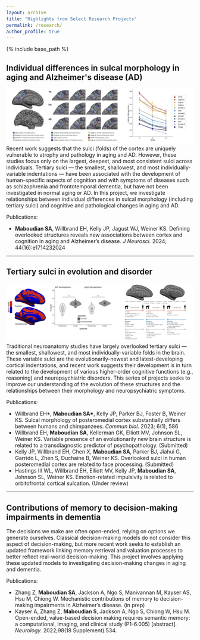 ```yaml
---
layout: archive
title: "Highlights from Select Research Projects"
permalink: /research/
author_profile: true
---
```


{% include base_path %} 

<h2>Individual differences in sulcal morphology in aging and Alzheimer's disease (AD)</h2>
<a href="https://www.jneurosci.org/content/44/16/e1714232024"><img src="/images/project_figs/JNeuro2024_F1-2.png" alt="Maboudian et al., JNeurosci 2024 Figure 1 + 2" style="50%"></a>
<br>
Recent work suggests that the sulci (folds) of the cortex are uniquely vulnerable to atrophy and pathology in aging and AD. However, these studies focus only on the largest, deepest, and most consistent sulci across individuals. Tertiary sulci — the smallest, shallowest, and most individually-variable indentations — have been associated with the development of human-specific aspects of cognition and with symptoms of diseases such as schizophrenia and frontotemporal dementia, but have not been investigated in normal aging or AD. In this project, we investigate relationships between individual differences in sulcal morphology (including tertiary sulci) and cognitive and pathological changes in aging and AD.

<p>Publications:</p>
<ul>
  <li><b>Maboudian SA</b>, Willbrand EH, Kelly JP, Jagust WJ, Weiner KS. Defining overlooked structures reveals new associations between cortex and cognition in aging and Alzheimer’s disease. <i>J Neurosci.</i> 2024; 44(16):e1714232024</li>
</ul>

<hr>

<h2>Tertiary sulci in evolution and disorder</h2>
<a href="https://www.nature.com/articles/s42003-023-04953-5"><img src="/images/project_figs/CommunBiol2024_Fig1-2.png" alt="Willbrand, Maboudian et al., JNeurosci 2024 Figure 1" style="50%"></a>
<br>
Traditional neuroanatomy studies have largely overlooked tertiary sulci — the smallest, shallowest, and most individually-variable folds in the brain. These variable sulci are the evolutionarily-newest and latest-developing cortical indentations, and recent work suggests their development is in turn related to the development of various higher-order cognitive functions (e.g., reasoning) and neuropsychiatric disorders. This series of projects seeks to improve our understanding of the evolution of these structures and the relationships between their morphology and neuropsychiatric symptoms. 

<p>Publications:</p>
<ul>
  <li>Willbrand EH*, <b>Maboudian SA*</b>, Kelly JP, Parker BJ, Foster B, Weiner KS. Sulcal morphology of posteromedial cortex substantially differs between humans and chimpanzees. <i>Commun biol.</i> 2023; 6(1), 586</li>
  <li>Willbrand EH, <b>Maboudian SA</b>, Kellerman GK, Elliott MV, Johnson SL, Weiner KS. Variable presence of an evolutionarily new brain structure is related to a transdiagnostic predictor of psychopathology. (Submitted)</li>
  <li>Kelly JP, Willbrand EH, Chen X, <b>Maboudian SA</b>, Parker BJ, Jiahui G, Garrido L, Zhen S, Duchaine B, Weiner KS. Overlooked sulci in human posteromedial cortex are related to face processing. (Submitted)</li>
  <li>Hastings III WL, Willbrand EH, Elliott MV, Kelly JP, <b>Maboudian SA</b>, Johnson SL, Weiner KS. Emotion-related impulsivity is related to orbitofrontal cortical sulcation. (Under review)</li>
</ul>

<hr>


<h2>Contributions of memory to decision-making impairments in dementia</h2>
The decisions we make are often open-ended, relying on options we generate ourselves. Classical decision-making models do not consider this aspect of decision-making, but more recent work seeks to establish an updated framework linking memory retrieval and valuation processes to better reflect real-world decision-making. This project involves applying these updated models to investigating decision-making changes in aging and dementia.

<p>Publications:</p>
<ul>
  <li>Zhang Z, <b>Maboudian SA</b>, Jackson A, Ngo S, Manivannan M, Kayser AS, Hsu M, Chiong W. Mechanistic contributions of memory to decision-making impairments in Alzheimer’s disease. (in prep) </li>
  <li>Kayser A, Zhang Z, <b>Maboudian S</b>, Jackson A, Ngo S, Chiong W, Hsu M. Open-ended, value-based decision making requires semantic memory: a computational, imaging, and clinical study (P1-6.005) [abstract]. <i>Neurology.</i> 2022;98(18 Supplement):534.</li>
</ul>





